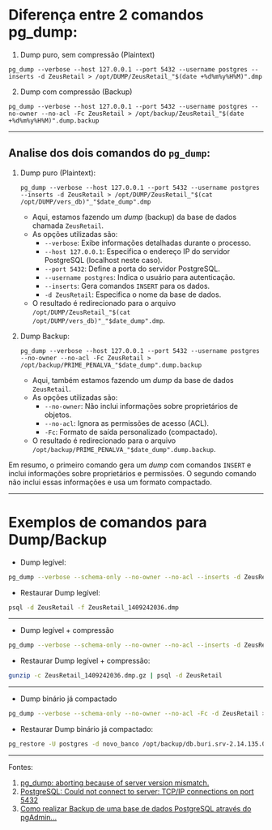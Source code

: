# Diferença entre 2 comandos pg_dump:

1) Dump puro, sem compressão (Plaintext)
```
pg_dump --verbose --host 127.0.0.1 --port 5432 --username postgres --inserts -d ZeusRetail > /opt/DUMP/ZeusRetail_"$(date +%d%m%y%H%M)".dmp
```

2) Dump com compressão (Backup)

```
pg_dump --verbose --host 127.0.0.1 --port 5432 --username postgres --no-owner --no-acl -Fc ZeusRetail > /opt/backup/ZeusRetail_"$(date +%d%m%y%H%M)".dump.backup
```
___
## Analise dos dois comandos do `pg_dump`:

1. Dump puro (Plaintext):
   
   ```
   pg_dump --verbose --host 127.0.0.1 --port 5432 --username postgres --inserts -d ZeusRetail > /opt/DUMP/ZeusRetail_"$(cat /opt/DUMP/vers_db)"_"$date_dump".dmp
   ```
   
   - Aqui, estamos fazendo um *dump* (backup) da base de dados chamada `ZeusRetail`.
   - As opções utilizadas são:
     - `--verbose`: Exibe informações detalhadas durante o processo.
     - `--host 127.0.0.1`: Especifica o endereço IP do servidor PostgreSQL (localhost neste caso).
     - `--port 5432`: Define a porta do servidor PostgreSQL.
     - `--username postgres`: Indica o usuário para autenticação.
     - `--inserts`: Gera comandos `INSERT` para os dados.
     - `-d ZeusRetail`: Especifica o nome da base de dados.
   - O resultado é redirecionado para o arquivo `/opt/DUMP/ZeusRetail_"$(cat /opt/DUMP/vers_db)"_"$date_dump".dmp`.

2. Dump Backup:
   
   ```
   pg_dump --verbose --host 127.0.0.1 --port 5432 --username postgres --no-owner --no-acl -Fc ZeusRetail > /opt/backup/PRIME_PENALVA_"$date_dump".dump.backup
   ```
   
   - Aqui, também estamos fazendo um *dump* da base de dados `ZeusRetail`.
   - As opções utilizadas são:
     - `--no-owner`: Não inclui informações sobre proprietários de objetos.
     - `--no-acl`: Ignora as permissões de acesso (ACL).
     - `-Fc`: Formato de saída personalizado (compactado).
   - O resultado é redirecionado para o arquivo `/opt/backup/PRIME_PENALVA_"$date_dump".dump.backup`.

Em resumo, o primeiro comando gera um *dump* com comandos `INSERT` e inclui informações sobre proprietários e permissões. O segundo comando não inclui essas informações e usa um formato compactado. 
___

# Exemplos de comandos para Dump/Backup

- Dump legível:
```bash
pg_dump --verbose --schema-only --no-owner --no-acl --inserts -d ZeusRetail > ZeusRetail_"$(date +%d%m%y%H%M)".dmp
```
- Restaurar Dump legível:
```bash
psql -d ZeusRetail -f ZeusRetail_1409242036.dmp 
```
___
- Dump legível + compressão
```bash
pg_dump --verbose --schema-only --no-owner --no-acl --inserts -d ZeusRetail | gzip > ZeusRetail_"$(date +%d%m%y%H%M)".dmp.gz
```
- Restaurar Dump legível + compressão:
```bash
gunzip -c ZeusRetail_1409242036.dmp.gz | psql -d ZeusRetail
```
___
- Dump binário já compactado
```bash
pg_dump --verbose --schema-only --no-owner --no-acl -Fc -d ZeusRetail > ZeusRetail_"$(date +%d%m%y%H%M)".dump.backup
```
- Restaurar Dump binário já compactado:
```bash
pg_restore -U postgres -d novo_banco /opt/backup/db.buri.srv-2.14.135.0_20052022.090636.backup
```
___
Fontes:
1. [pg_dump: aborting because of server version mismatch.](https://stackoverflow.com/questions/45051633/pg-dump-aborting-because-of-server-version-mismatch)
2. [PostgreSQL: Could not connect to server: TCP/IP connections on port 5432](https://stackoverflow.com/questions/55326804/postgresql-could-not-connect-to-server-tcp-ip-connections-on-port-5432)
3. [Como realizar Backup de uma base de dados PostgreSQL através do pgAdmin...](https://pt.stackoverflow.com/questions/168698/como-realizar-backup-de-uma-base-de-dados-postgresql-atrav%C3%A9s-do-pgadmin-4)

